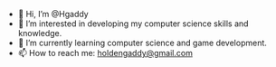 - 👋 Hi, I’m @Hgaddy
- 👀 I’m interested in developing my computer science skills and knowledge.
- 🌱 I’m currently learning computer science and game development.
- 📫 How to reach me: holdengaddy@gmail.com

<!---
Hgaddy/Hgaddy is a ✨ special ✨ repository because its `README.md` (this file) appears on your GitHub profile.
You can click the Preview link to take a look at your changes.
--->
